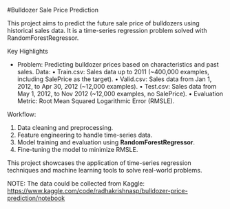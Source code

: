 #Bulldozer Sale Price Prediction

This project aims to predict the future sale price of bulldozers using historical sales data. It is a time-series regression problem solved with RandomForestRegressor.

Key Highlights

* Problem: Predicting bulldozer prices based on characteristics and past sales.
Data:
	•	Train.csv: Sales data up to 2011 (~400,000 examples, including SalePrice as the target).
	•	Valid.csv: Sales data from Jan 1, 2012, to Apr 30, 2012 (~12,000 examples).
	•	Test.csv: Sales data from May 1, 2012, to Nov 2012 (~12,000 examples, no SalePrice).
	•	Evaluation Metric: Root Mean Squared Logarithmic Error (RMSLE).

Workflow:

   1. Data cleaning and preprocessing.
   2. Feature engineering to handle time-series data.
   3. Model training and evaluation using **RandomForestRegressor**.
   4. Fine-tuning the model to minimize RMSLE.

This project showcases the application of time-series regression techniques and machine learning tools to solve real-world problems.

NOTE: The data could be collected from Kaggle: https://www.kaggle.com/code/radhakrishnasp/bulldozer-price-prediction/notebook
